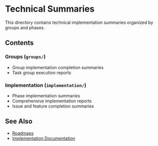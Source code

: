 # Technical Summaries

This directory contains technical implementation summaries organized by groups and phases.

## Contents

### Groups (`groups/`)
- Group implementation completion summaries
- Task group execution reports

### Implementation (`implementation/`)
- Phase implementation summaries
- Comprehensive implementation reports
- Issue and feature completion summaries

## See Also
- [Roadmaps](../../roadmaps/)
- [Implementation Documentation](../../implementation/)
